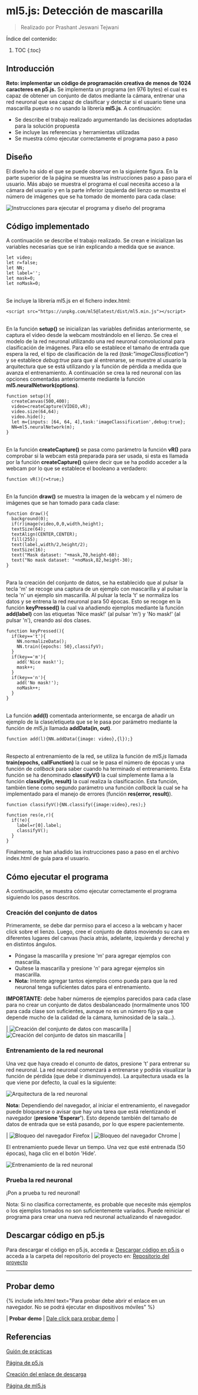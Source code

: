 # ml5.js: Detección de mascarilla
> Realizado por Prashant Jeswani Tejwani

Índice del contenido:

1. TOC
{:toc}

## Introducción
**Reto: implementar un código de programación creativa de menos de 1024 caracteres en p5.js.**
Se implementa un programa (en 976 bytes) el cual es capaz de obtener un conjunto de datos mediante la cámara, entrenar una red neuronal que sea capaz de clasificar y detectar si el usuario tiene una mascarilla puesta o no usando la librería **ml5.js**. A continuación:

* Se describe el trabajo realizado argumentando las decisiones adoptadas para la solución propuesta
* Se incluye las referencias y herramientas utilizadas
* Se muestra cómo ejecutar correctamente el programa paso a paso

## Diseño 

El diseño ha sido el que se puede observar en la siguiente figura. En la parte superior de la página se muestra las instrucciones paso a paso para el usuario. Más abajo se muestra el programa el cual necesita acceso a la cámara del usuario y en la parte inferior izquierda del lienzo se muestra el número de imágenes que se ha tomado de momento para cada clase:

![](/My-Processing-Book/images/mask_detection/mask_detection.PNG "Instrucciones para ejecutar el programa y diseño del programa")

## Código implementado

A continuación se describe el trabajo realizado. Se crean e inicializan las variables necesarias que se irán explicando a medida que se avance. 

    let video;
    let r=false;
    let NN;
    let label='';
    let mask=0;
    let noMask=0;

<br>Se incluye la librería ml5.js en el fichero index.html:

    <script src="https://unpkg.com/ml5@latest/dist/ml5.min.js"></script>

<br>En la función **setup()** se inicializan las variables definidas anteriormente, se captura el video desde la webcam mostrándolo en el lienzo. Se crea el modelo de la red neuronal utilizando una red neuronal convolucional para clasificación de imágenes. Para ello se establece el tamaño de entrada que espera la red, el tipo de clasificación de la red (*task:"imageClassification"*) y se establece *debug:true* para que al entrenarse, se muestre al usuario la arquitectura que se está utilizando y la función de pérdida a medida que avanza el entrenamiento. A continuación se crea la red neuronal con las opciones comentadas anteriormente mediante la función **ml5.neuralNetwork(options)**.

    function setup(){
      createCanvas(500,400);
      video=createCapture(VIDEO,vR);
      video.size(64,64);
      video.hide();
      let m={inputs: [64, 64, 4],task:'imageClassification',debug:true};
      NN=ml5.neuralNetwork(m);
    }
    
<br>En la función **createCapture()** se pasa como parámetro la función **vR()** para comprobar si la webcam está preparada para ser usada, si esta es llamada por la función **createCapture()** quiere decir que se ha podido acceder a la webcam por lo que se establece el booleano a verdadero:
    
    function vR(){r=true;}

<br>En la función **draw()** se muestra la imagen de la webcam y el número de imágenes que se han tomado para cada clase: 

    function draw(){
      background(0);
      if(r)image(video,0,0,width,height);
      textSize(64);
      textAlign(CENTER,CENTER);
      fill(255);
      text(label,width/2,height/2);
      textSize(16);
      text("Mask dataset: "+mask,70,height-60);
      text("No mask dataset: "+noMask,82,height-30);
    }

<br>Para la creación del conjunto de datos, se ha establecido que al pulsar la tecla 'm' se recoge una captura de un ejemplo con mascarilla y al pulsar la tecla 'n' un ejemplo sin mascarilla. Al pulsar la tecla 't' se normaliza los datos y se entrena la red neuronal para 50 épocas. Esto se recoge en la función **keyPressed()** la cual va añadiendo ejemplos mediante la función **add(label)** con las etiquetas 'Nice mask!' (al pulsar 'm') y 'No mask!' (al pulsar 'n'), creando así dos clases. 

    function keyPressed(){
      if(key=='t'){
        NN.normalizeData();
        NN.train({epochs: 50},classifyV);
      }
      if(key=='m'){
        add('Nice mask!');
        mask++;
      }
      if(key=='n'){
        add('No mask!');
        noMask++;
      }
    }


<br>La función **add(l)** comentada anteriormente, se encarga de añadir un ejemplo de la clase/etiqueta que se le pasa por parámetro mediante la función de *ml5.js* llamada **addData(in, out)**.

    function add(l){NN.addData({image: video},{l});}

<br>Respecto al entrenamiento de la red, se utiliza la función de *ml5.js* llamada **train(epochs, callFunction)** la cual se le pasa el número de épocas y una función de *callback* para saber cuando ha terminado el entrenamiento. Esta función se ha denominado **classifyV()** la cual simplemente llama a la función **classify(in, result)** la cual realiza la clasificación. Esta función, también tiene como segundo parámetro una función *callback* la cual se ha implementado para el manejo de errores (función **res(error, result)**).

    function classifyV(){NN.classify({image:video},res);}
    
    function res(e,r){
      if(!e){
        label=r[0].label;
        classifyV();
      }
    }

Finalmente, se han añadido las instrucciones paso a paso en el archivo index.html de guía para el usuario.

## Cómo ejecutar el programa
A continuación, se muestra cómo ejecutar correctamente el programa siguiendo los pasos descritos.

### Creación del conjunto de datos
Primeramente, se debe dar permiso para el acceso a la webcam y hacer click sobre el lienzo. Luego, cree el conjunto de datos moviendo su cara en diferentes lugares del canvas (hacia atrás, adelante, izquierda y derecha) y en distintos ángulos. 
* Póngase la mascarilla y presione 'm' para agregar ejemplos con mascarilla.
* Quítese la mascarilla y presione 'n' para agregar ejemplos sin mascarilla.
* **Nota:** Intente agregar tantos ejemplos como pueda para que la red neuronal tenga suficientes datos para el entrenamiento. 

**IMPORTANTE:** debe haber números de ejemplos parecidos para cada clase para no crear un conjunto de datos desbalanceado (normalmente unos 100 para cada clase son suficientes, aunque no es un número fijo ya que depende mucho de la calidad de la cámara, luminosidad de la sala...).

| ![](/My-Processing-Book/images/mask_detection/mask-dataset-demo.gif "Creación del conjunto de datos con mascarilla") | ![](/My-Processing-Book/images/mask_detection/no-mask-dataset-demo.gif "Creación del conjunto de datos sin mascarilla") |

### Entrenamiento de la red neuronal
Una vez que haya creado el conunto de datos, presione 't' para entrenar su red neuronal. La red neuronal comenzará a entrenarse y podrás visualizar la función de pérdida (que debe ir disminuyendo). La arquitectura usada es la que viene por defecto, la cual es la siguiente:


![](/My-Processing-Book/images/mask_detection/model_architecture.PNG "Arquitectura de la red neuronal")

**Nota:** Dependiendo del navegador, al iniciar el entrenamiento, el navegador puede bloquearse o avisar que hay una tarea que está relentizando el navegador (**presione 'Esperar'**). Esto depende también del tamaño de datos de entrada que se está pasando, por lo que espere pacientemente. 

| ![](/My-Processing-Book/images/mask_detection/firefox_warning.PNG "Bloqueo del navegador Firefox") | ![](/My-Processing-Book/images/mask_detection/chrome_warning.PNG "Bloqueo del navegador Chrome") |

El entrenamiento puede llevar un tiempo. Una vez que esté entrenada (50 épocas), haga clic en el botón 'Hide'.

![](/My-Processing-Book/images/mask_detection/training-model.gif "Entrenamiento de la red neuronal")


### Prueba la red neuronal
¡Pon a prueba tu red neuronal!

Nota: Si no clasifica correctamente, es probable que necesite más ejemplos o los ejemplos tomados no son suficientemente variados. Puede reiniciar el programa para crear una nueva red neuronal actualizando el navegador.


## Descargar código en p5.js
Para descargar el código en p5.js, acceda a: <a href="https://downgit.github.io/#/home?url=https://github.com/Prashant-JT/My-Processing-Book/tree/master/projects/mask_detection">Descargar código en p5.js</a> o acceda a la carpeta del repositorio del proyecto en: <a href="https://github.com/Prashant-JT/My-Processing-Book/tree/master/projects/mask_detection">Repositorio del proyecto</a>

---

## Probar demo 
{% include info.html text="Para probar debe abrir el enlace en un navegador. No se podrá ejecutar en dispositivos móviles" %}

| **Probar demo** | <a href="https://editor.p5js.org/Prashant-JT/full/A83fz2GLg">Dale click para probar demo</a> |

## Referencias

[Guión de prácticas](https://ncvt-aep.ulpgc.es/cv/ulpgctp21/pluginfile.php/412240/mod_resource/content/37/CIU_Pr_cticas.pdf)

[Página de p5.js](https://p5js.org/es/)

[Creación del enlace de descarga](https://downgit.github.io/#/home)

[Página de ml5.js](https://ml5js.org/)

